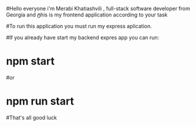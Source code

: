 #Hello everyone i'm Merabi Khatiashvili , full-stack software developer from Georgia and ტhis is my frontend application according to your task

#To run this application you must run my express aplication.

#If you already have start my backend expres app you can run:

# npm start

#or

# npm run start

#That's all good luck
